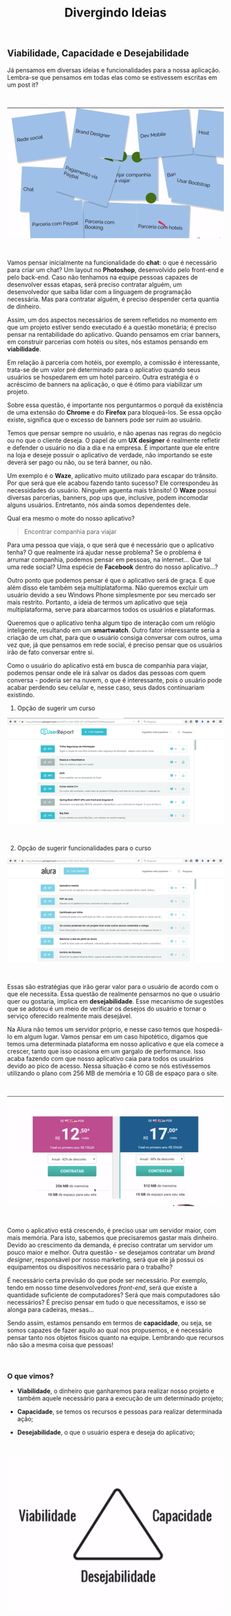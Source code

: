 <div align="center">
  
  # Divergindo Ideias
  
</div>

<br>

## Viabilidade, Capacidade e Desejabilidade

Já pensamos em diversas ideias e funcionalidades para a nossa aplicação. Lembra-se que pensamos em todas elas como se estivessem escritas em um post it?

<br>

<div align="center">

  ![Mostrando Post its](images/mostrando-post-its.png)

</div>

<br>

Vamos pensar inicialmente na funcionalidade do **chat**: o que é necessário para criar um chat? Um layout no **Photoshop**, desenvolvido pelo front-end e pelo back-end. Caso não tenhamos na equipe pessoas capazes de desenvolver essas etapas, será preciso contratar alguém, um desenvolvedor que saiba lidar com a linguagem de programação necessária. Mas para contratar alguém, é preciso despender certa quantia de dinheiro.

Assim, um dos aspectos necessários de serem refletidos no momento em que um projeto estiver sendo executado é a questão monetária; é preciso pensar na rentabilidade do aplicativo. Quando pensamos em criar banners, em construir parcerias com hotéis ou sites, nós estamos pensando em **viabilidade**.

Em relação à parceria com hotéis, por exemplo, a comissão é interessante, trata-se de um valor pré determinado para o aplicativo quando seus usuários se hospedarem em um hotel parceiro. Outra estratégia é o acréscimo de banners na aplicação, o que é ótimo para viabilizar um projeto.


Sobre essa questão, é importante nos perguntarmos o porquê da existência de uma extensão do **Chrome** e do **Firefox** para bloqueá-los. Se essa opção existe, significa que o excesso de banners pode ser ruim ao usuário.

Temos que pensar sempre no usuário, e não apenas nas regras do negócio ou no que o cliente deseja. O papel de um **UX designer** é realmente refletir e defender o usuário no dia a dia e na empresa. É importante que ele entre na loja e deseje possuir o aplicativo de verdade, não importando se este deverá ser pago ou não, ou se terá banner, ou não.

Um exemplo é o **Waze**, aplicativo muito utilizado para escapar do trânsito. Por que será que ele acabou fazendo tanto sucesso? Ele correspondeu às necessidades do usuário. Ninguém aguenta mais trânsito! O **Waze** possui diversas parcerias, banners, pop ups que, inclusive, podem incomodar alguns usuários. Entretanto, nós ainda somos dependentes dele.

Qual era mesmo o mote do nosso aplicativo?

> Encontrar companhia para viajar

Para uma pessoa que viaja, o que será que é necessário que o aplicativo tenha? O que realmente irá ajudar nesse problema? Se o problema é arrumar companhia, podemos pensar em pessoas, na internet... Que tal uma rede social? Uma espécie de **Facebook** dentro do nosso aplicativo...?

Outro ponto que podemos pensar é que o aplicativo será de graça. E que além disso ele também seja multiplataforma. Não queremos excluir um usuário devido a seu Windows Phone simplesmente por seu mercado ser mais restrito. Portanto, a ideia de termos um aplicativo que seja multiplataforma, serve para abarcarmos todos os usuários e plataformas.

Queremos que o aplicativo tenha algum tipo de interação com um relógio inteligente, resultando em um **smartwatch**. Outro fator interessante seria a criação de um chat, para que o usuário consiga conversar com outros, uma vez que, já que pensamos em rede social, é preciso pensar que os usuários irão de fato conversar entre si.

Como o usuário do aplicativo está em busca de companhia para viajar, podemos pensar onde ele irá salvar os dados das pessoas com quem conversa - poderia ser na nuvem, o que é interessante, pois o usuário pode acabar perdendo seu celular e, nesse caso, seus dados continuariam existindo.

1. Opção de sugerir um curso

<div align="center">

![Sugerindo Curso](images/sugerindo-curso.png)

</div>

<br>

2. Opção de sugerir funcionalidades para o curso

<div align="center">

![Sugerindo Curso](images/mostrando-sugerindo-funcionalidade.png)

</div>

<br>

Essas são estratégias que irão gerar valor para o usuário de acordo com o que ele necessita. Essa questão de realmente pensarmos no que o usuário quer ou gostaria, implica em **desejabilidade**. Esse mecanismo de sugestões que se adotou é um meio de verificar os desejos do usuário e tornar o serviço oferecido realmente mais desejável.

Na Alura não temos um servidor próprio, e nesse caso temos que hospedá-lo em algum lugar. Vamos pensar em um caso hipotético, digamos que temos uma determinada plataforma em nosso aplicativo e que ela comece a crescer, tanto que isso ocasiona em um gargalo de performance. Isso acaba fazendo com que nosso aplicativo caia para todos os usuários devido ao pico de acesso. Nessa situação é como se nós estivéssemos utilizando o plano com 256 MB de memória e 10 GB de espaço para o site.


<br>

<div align="center">

  ![Mostrando Post its](images/mostrando-as-opcoes.png)

</div>

<br>


Como o aplicativo está crescendo, é preciso usar um servidor maior, com mais memória. Para isto, sabemos que precisaremos gastar mais dinheiro. Devido ao crescimento da demanda, é preciso contratar um servidor um pouco maior e melhor. Outra questão - se desejamos contratar um *brand designer*, responsável por nosso marketing, será que ele já possui os equipamentos ou dispositivos necessário para o trabalho?

É necessário certa previsão do que pode ser necessário. Por exemplo, tendo em nosso time desenvolvedores *front-end*, será que existe a quantidade suficiente de computadores? Será que mais computadores são necessários? É preciso pensar em tudo o que necessitamos, e isso se alonga para cadeiras, mesas...

Sendo assim, estamos pensando em termos de **capacidade**, ou seja, se somos capazes de fazer aquilo ao qual nos propusemos, e é necessário pensar tanto nos objetos físicos quanto na equipe. Lembrando que recursos não são a mesma coisa que pessoas!


<br>

### O que vimos?

+ **Viabilidade**, o dinheiro que ganharemos para realizar nosso projeto e também aquele necessário para a execução de um determinado projeto;

+ **Capacidade**, se temos os recursos e pessoas para realizar determinada ação;

+ **Desejabilidade**, o que o usuário espera e deseja do aplicativo;



<br>

<div align="center">

  ![Mostrando Post its](images/piramide.png)

</div>

<br>
